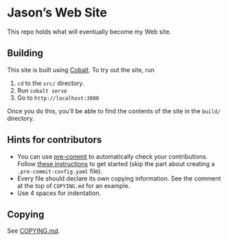 <!--
SPDX-FileNotice: 🅭🄍1.0 This file was dedicated to the public domain using the CC0 1.0 Universal Public Domain Dedication <https://creativecommons.org/publicdomain/zero/1.0/>.
SPDX-FileContributor: Jason Yundt <swagfortress@gmail.com> (2021)
-->

# Jason’s Web Site

This repo holds what will eventually become my Web site.

## Building

This site is built using [Cobalt](https://cobalt-org.github.io/). To try out
the site, run

1. `cd` to the `src/` directory.
2. Run `cobalt serve`
3. Go to `http://localhost:3000`

Once you do this, you’ll be able to find the contents of the site in the
`build/` directory.

## Hints for contributors

- You can use [pre-commit](https://pre-commit.com/) to automatically check your
contributions. Follow [these instructions](https://pre-commit.com/#quick-start)
to get started (skip the part about creating a `.pre-commit-config.yaml` file).
- Every file should declare its own copying information. See the comment at the
top of `COPYING.md` for an example.
- Use 4 spaces for indentation.

## Copying

See [COPYING.md](./COPYING.md).

